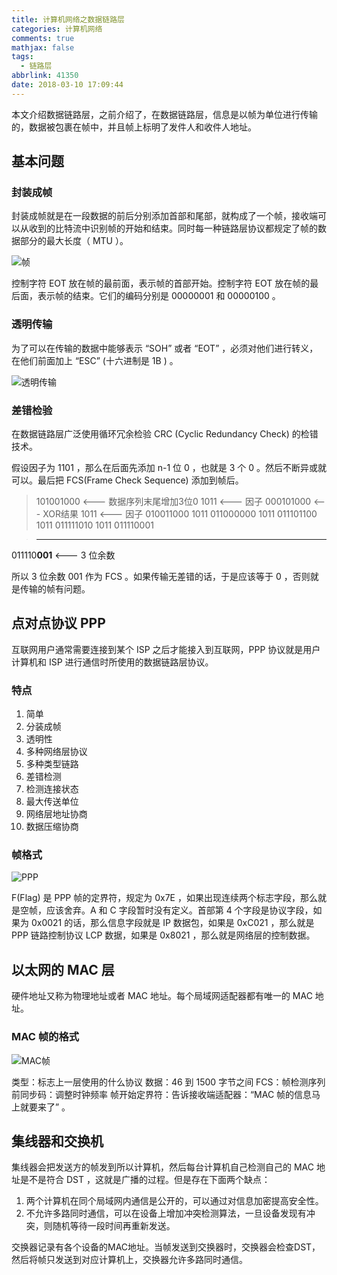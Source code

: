 ```yaml
---
title: 计算机网络之数据链路层
categories: 计算机网络
comments: true
mathjax: false
tags:
  - 链路层
abbrlink: 41350
date: 2018-03-10 17:09:44
---
```


本文介绍数据链路层，之前介绍了，在数据链路层，信息是以帧为单位进行传输的，数据被包裹在帧中，并且帧上标明了发件人和收件人地址。

<!--more-->

## 基本问题

### 封装成帧

封装成帧就是在一段数据的前后分别添加首部和尾部，就构成了一个帧，接收端可以从收到的比特流中识别帧的开始和结束。同时每一种链路层协议都规定了帧的数据部分的最大长度（ MTU ）。

![帧](framing.png "帧")

控制字符 EOT 放在帧的最前面，表示帧的首部开始。控制字符 EOT 放在帧的最后面，表示帧的结束。它们的编码分别是 00000001 和 00000100 。

### 透明传输

为了可以在传输的数据中能够表示 “SOH” 或者 “EOT” ，必须对他们进行转义，在他们前面加上 “ESC” (十六进制是 1B ) 。

![透明传输](ESC.png "透明传输")

### 差错检验

在数据链路层广泛使用循环冗余检验 CRC (Cyclic Redundancy Check) 的检错技术。

假设因子为 1101 ，那么在后面先添加 n-1 位 0 ，也就是 3 个 0 。然后不断异或就可以。最后把 FCS(Frame Check Sequence) 添加到帧后。

>101001000 <--- 数据序列末尾增加3位0
1011               <--- 因子
000101000 <--- XOR结果
 1011             <--- 因子
010011000
  1011
011000000
   1011
011101100
    1011
011111010
     1011
011110001

>-----------------
011110**001** <--- 3 位余数

所以 3 位余数 001 作为 FCS 。如果传输无差错的话，于是应该等于 0 ，否则就是传输的帧有问题。

## 点对点协议 PPP

互联网用户通常需要连接到某个 ISP 之后才能接入到互联网，PPP 协议就是用户计算机和 ISP 进行通信时所使用的数据链路层协议。

### 特点

1. 简单
2. 分装成帧
3. 透明性
4. 多种网络层协议
5. 多种类型链路
6. 差错检测
7. 检测连接状态
8. 最大传送单位
9. 网络层地址协商
10. 数据压缩协商

### 帧格式

![PPP](PPP.png)

F(Flag) 是 PPP 帧的定界符，规定为 0x7E ，如果出现连续两个标志字段，那么就是空帧，应该舍弃。A 和 C 字段暂时没有定义。首部第 4 个字段是协议字段，如果为 0x0021 的话，那么信息字段就是 IP 数据包，如果是 0xC021 ，那么就是 PPP 链路控制协议 LCP 数据，如果是 0x8021 ，那么就是网络层的控制数据。

## 以太网的 MAC 层

硬件地址又称为物理地址或者 MAC 地址。每个局域网适配器都有唯一的 MAC 地址。

### MAC 帧的格式

![MAC帧](MAC-framing.png "MAC帧")

类型：标志上一层使用的什么协议
数据：46 到 1500 字节之间
FCS：帧检测序列
前同步码：调整时钟频率
帧开始定界符：告诉接收端适配器：“MAC 帧的信息马上就要来了” 。

## 集线器和交换机

集线器会把发送方的帧发到所以计算机，然后每台计算机自己检测自己的 MAC 地址是不是符合 DST ，这就是广播的过程。但是存在下面两个缺点：
1. 两个计算机在同个局域网内通信是公开的，可以通过对信息加密提高安全性。
2. 不允许多路同时通信，可以在设备上增加冲突检测算法，一旦设备发现有冲突，则随机等待一段时间再重新发送。

交换器记录有各个设备的MAC地址。当帧发送到交换器时，交换器会检查DST，然后将帧只发送到对应计算机上，交换器允许多路同时通信。